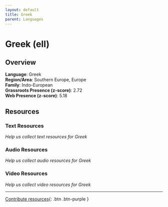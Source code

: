 ```yaml
---
layout: default
title: Greek
parent: Languages
---
```


# Greek (ell)

## Overview

**Language**: Greek  
**Region/Area**: Southern Europe, Europe  
**Family**: Indo-European  
**Grassroots Presence (z-score)**: 2.72  
**Web Presence (z-score)**: 5.18  

## Resources

### Text Resources
*Help us collect text resources for Greek*

### Audio Resources
*Help us collect audio resources for Greek*

### Video Resources
*Help us collect video resources for Greek*

---

[Contribute resources](https://forms.office.com/e/1SfLJx3u1r){: .btn .btn-purple }
